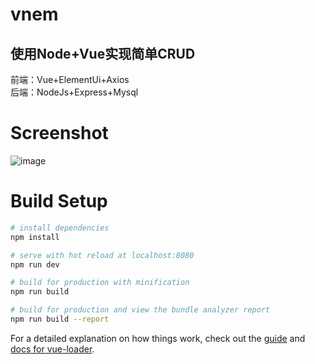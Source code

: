 # vnem
## 使用Node+Vue实现简单CRUD
前端：Vue+ElementUi+Axios<br/>
后端：NodeJs+Express+Mysql<br/>

# Screenshot

![image](https://user-gold-cdn.xitu.io/2019/5/5/16a87fc7b8cf8438?w=970&h=624&f=gif&s=561355)

# Build Setup

``` bash
# install dependencies
npm install

# serve with hot reload at localhost:8080
npm run dev

# build for production with minification
npm run build

# build for production and view the bundle analyzer report
npm run build --report
```

For a detailed explanation on how things work, check out the [guide](http://vuejs-templates.github.io/webpack/) and [docs for vue-loader](http://vuejs.github.io/vue-loader).
